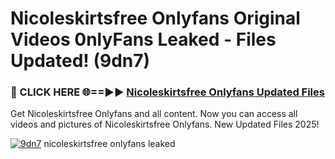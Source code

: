 # Nicoleskirtsfree Onlyfans Original Videos 0nlyFans Leaked - Files Updated! (9dn7)

<h3>🔴 CLICK HERE 🌐==►► <a href="https://tinyurl.com/3hn5wdd3" rel="nofollow">Nicoleskirtsfree Onlyfans Updated Files</a></h3>

Get Nicoleskirtsfree Onlyfans and all content. Now you can access all videos and pictures of Nicoleskirtsfree Onlyfans. New Updated Files 2025!

[![9dn7](https://i.imgur.com/4HnBqBT.gif)](https://tinyurl.com/3hn5wdd3)
nicoleskirtsfree onlyfans leaked